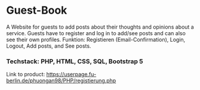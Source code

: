 # Guest-Book
 A Website for guests to add posts about their thoughts and opinions about a service. Guests have to register and log in to add/see posts and can also see their own profiles. Funktion: Registieren (Email-Confirmation), Login, Logout, Add posts, and See posts.
### Techstack: PHP, HTML, CSS, SQL, Bootstrap 5

Link to product: https://userpage.fu-berlin.de/phuongan98/PHP/registierung.php
